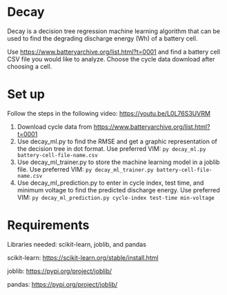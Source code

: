 # Decay
Decay is a decision tree regression machine learning algorithm that can be used to find the degrading discharge energy (Wh) of a battery cell.  

Use https://www.batteryarchive.org/list.html?t=0001 and find a battery cell CSV file you would like to analyze. Choose the cycle data download after choosing a cell. 

# Set up
Follow the steps in the following video: https://youtu.be/L0L76S3UVRM
1. Download cycle data from https://www.batteryarchive.org/list.html?t=0001 
2. Use decay_ml.py to find the RMSE and get a graphic representation of the decision tree in dot format. 
Use preferred VIM: `py decay_ml.py battery-cell-file-name.csv`
3. Use decay_ml_trainer.py to store the machine learning model in a joblib file. 
Use preferred VIM: `py decay_ml_trainer.py battery-cell-file-name.csv`
4.  Use decay_ml_prediction.py to enter in cycle index, test time, and minimum voltage to find the predicted discharge energy. 
Use preferred VIM: `py decay_ml_prediction.py cycle-index test-time min-voltage`

# Requirements
Libraries needed: scikit-learn, joblib, and pandas 

scikit-learn: https://scikit-learn.org/stable/install.html

joblib: https://pypi.org/project/joblib/

pandas: https://pypi.org/project/joblib/
